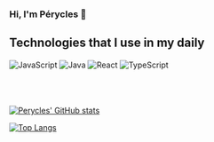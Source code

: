 ### Hi, I'm Pérycles 👋


## Technologies that I use in my daily

<div>
<img align= "center" alt="JavaScript" src="https://img.shields.io/badge/JavaScript-F7DF1E?style=for-the-badge&logo=javascript&logoColor=black" /> 
<img align= "center" alt="Java" src="https://img.shields.io/badge/Java-ED8B00?style=for-the-badge&logo=java&logoColor=white" /> 
<img align= "center" alt="React" src=https://img.shields.io/badge/React-20232A?style=for-the-badge&logo=react&logoColor=61DAFB" /> 
<img align= "center" alt="TypeScript" src=https://img.shields.io/badge/TypeScript-007ACC?style=for-the-badge&logo=typescript&logoColor=white" />  
<br> 
<br> 
<br> 
<br> 
 
 [![Perycles' GitHub stats](https://github-readme-stats.vercel.app/api?username=peryclesjr)](https://github.com/peryclesjr/github-readme-stats)
 
 
[![Top Langs](https://github-readme-stats.vercel.app/api/top-langs/?username=peryclesjr)](https://github.com/peryclesjr/github-readme-stats)

 
 
 
<!-- 	
<code><img height="30" src="https://raw.githubusercontent.com/github/explore/80688e429a7d4ef2fca1e82350fe8e3517d3494d/topics/javascript/javascript.png"></code>
<code><img height="30" src="https://raw.githubusercontent.com/github/explore/80688e429a7d4ef2fca1e82350fe8e3517d3494d/topics/typescript/typescript.png"></code>
<code><img height="30" src="https://raw.githubusercontent.com/github/explore/80688e429a7d4ef2fca1e82350fe8e3517d3494d/topics/react/react.png"></code>
 -->
</div>


